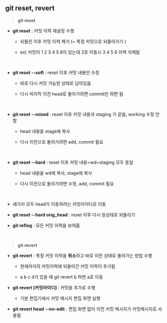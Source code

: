 ## git reset, revert 

> **git reset**

- **git reset** : 커밋 이력 재설정 수행  

  - 되돌린 이후 커밋 이력 제거 (= 특정 커밋으로 되돌아가기 )
  
  - ex) 커밋이 1 2 3 4 5 6이 있는데 2로 이동시 3 4 5 6 이력 삭제됨

<br>

- **git reset --soft** : reset 이후 커밋 내용만 수정

  - 바로 다시 커밋 가능한 상태로 남아있음 
  
  - 다시 마지막 이전 head로 돌아가려면 commit만 하면 됨
<br>

- **git reset --mixed** : reset 이후 커밋 내용과 staging 가 같음, working 수정 안함

  - head 내용을 stage에 복사 
  
  - 다시 이전으로 돌아가려면 add, commit 필요 
<br>

- **git reset --hard** : reset 이후 커밋 내용=wd=staging 모두 동일

  - head 내용을 wd에 복사, stage에 복사 
  
  - 다시 이전으로 돌아가려면 수정, add, commit 필요 

 
<br>

- 세가지 모두 head가 이동하려는 커밋아이디로 이동

- **git reset --hard orig_head** : reset 이후 다시 원상태로 되돌리기

- **git reflog** : 모든 커밋 이력을 보여줌 

<br>

> **git revert**

- **git revert** : 특정 커밋 이력을 **취소**하고 바로 이전 상태로 돌아가는 방법 수행

  - 현재까지의 커밋이력에 되돌아간 커밋 이력이 추가됨
  
  - a b c d가 있을 때 git revert b 하면 a로 이동


- **git revert [커밋아이디]** : 커밋을 추가로 수행

  - 기본 편집기에서 커밋 메시지 편집 화면 실행 

- **git revert head --no-edit** : 편집 화면 없이 이전 커밋 메시지가 커밋메시지로 사용됨
